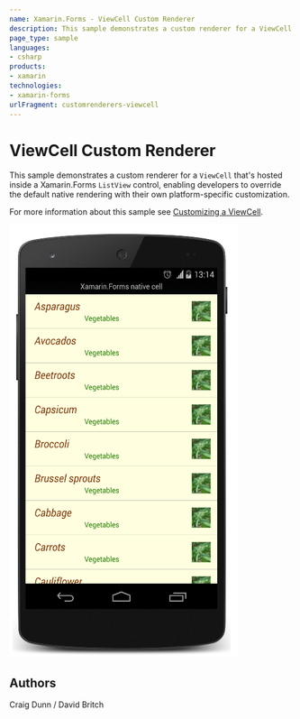 ```yaml
---
name: Xamarin.Forms - ViewCell Custom Renderer
description: This sample demonstrates a custom renderer for a ViewCell that's hosted inside a Xamarin.Forms ListView control, enabling developers to override...
page_type: sample
languages:
- csharp
products:
- xamarin
technologies:
- xamarin-forms
urlFragment: customrenderers-viewcell
---
```

# ViewCell Custom Renderer

This sample demonstrates a custom renderer for a `ViewCell` that's hosted inside a Xamarin.Forms `ListView` control, enabling developers to override the default native rendering with their own platform-specific customization.

For more information about this sample see [Customizing a ViewCell](http://developer.xamarin.com/guides/cross-platform/xamarin-forms/custom-renderer/viewcell/).

![ViewCell Custom Renderer application screenshot](Screenshots/01Android.png "ViewCell Custom Renderer application screenshot")

## Authors

Craig Dunn / David Britch
